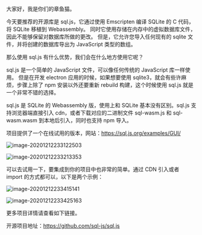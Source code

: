 大家好，我是你们的章鱼猫。

今天要推荐的开源库是 sql.js，它通过使用 Emscripten 编译 SQLite 的 C 代码，将 SQLite 移植到 Webassembly。 同时它使用存储在内存中的虚拟数据库文件，因此不能够保留对数据库所做的更改。 但是，它允许您导入任何现有的 sqlite 文件，并将创建的数据库导出为 JavaScript 类型的数组。

那么使用 sql.js 有什么优势，我们会在什么地方使用它呢？

sql.js 是一个简单的 JavaScript 文件，可以像任何传统的 JavaScript 库一样使用。 但是在开发 electron 应用的时候，如果想要使用 sqlite3，就会有些许麻烦，步骤上除了 npm 安装以外还要重新 rebuild 构建，这个时候使用 sql.js 就是一个非常不错的选择。

sql.js 是 SQLite 的 Webassembly 版，使用上和 SQLite 基本没有区别。sql.js 支持浏览器端直接引入 cdn，或者下载对应的二进制文件 sql-wasm.js 和 sql-wasm.wasm 到本地后引入，同时也支持 npm 导入。

项目提供了一个在线试用的版本，网站：https://sql.js.org/examples/GUI/

![image-20201212233122503](https://7465-test-3c9b5e-books-1301492295.tcb.qcloud.la/images/compress_image-20201212233122503.png)

![image-20201212233213353](https://7465-test-3c9b5e-books-1301492295.tcb.qcloud.la/images/compress_image-20201212233213353.png)

可以去试用一下，要集成到你的项目中也非常的简单。通过 CDN 引入或者 import 的方式都可以，以下是两个示例：

![image-20201212233415141](https://7465-test-3c9b5e-books-1301492295.tcb.qcloud.la/images/compress_image-20201212233415141.png)

![image-20201212233425163](https://7465-test-3c9b5e-books-1301492295.tcb.qcloud.la/images/compress_image-20201212233425163.png)

更多项目详情请查看如下链接。

开源项目地址：https://github.com/sql-js/sql.js